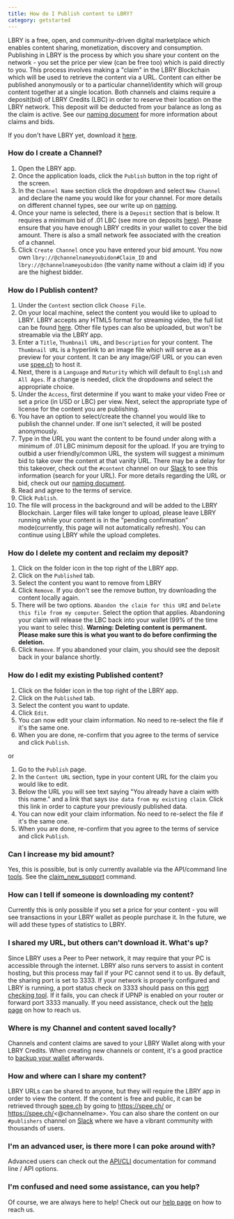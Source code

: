 ```yaml
---
title: How do I Publish content to LBRY?
category: getstarted
---
```


LBRY is a free, open, and community-driven digital marketplace which enables content sharing, monetization, discovery and consumption. Publishing in LBRY is the process by which you share your content on the network - you set the price per view (can be free too) which is paid directly to you. This process involves making a "claim" in the LBRY Blockchain which will be used to retrieve the content via a URL. Content can either be published anonymously or to a particular channel/identity which will group content together at a single location. Both channels and claims require a deposit(bid) of LBRY Credits (LBC) in order to reserve their location on the LBRY network. This deposit will be deducted from your balance as long as the claim is active. See our [naming document](https://lbry.io/faq/naming) for more information about claims and bids. 

If you don't have LBRY yet, download it [here](https://lbry.io/get).

### How do I create a Channel?

1. Open the LBRY app.
2. Once the application loads, click the `Publish` button in the top right of the screen.
3. In the `Channel Name` section click the dropdown and select `New Channel` and  declare the name you would like for your channel. For more details on different channel types, see our write up on [naming](https://lbry.io/faq/naming).
4. Once your name is selected, there is a `Deposit` section that is below. It requires a minimum bid of .01 LBC (see more on deposits [here](https://lbry.io/faq/naming)). Please ensure that you have enough LBRY credits in your wallet to cover the bid amount.  There is also a small network fee associated with the creation of a channel. 
5. Click `Create Channel` once you have entered your bid amount. You now own `lbry://@channelnameyoubidon#Claim_ID` and `lbry://@channelnameyoubidon` (the vanity name without a claim id) if you are the highest bidder.

### How do I Publish content? 

1. Under the `Content` section click `Choose File`.
2. On your local machine, select the content you would like to upload to LBRY.  LBRY accepts any HTML5 format for streaming video, the full list can be found [here](https://developer.mozilla.org/en-US/docs/Web/HTML/Supported_media_formats). Other file types can also be uploaded, but won't be streamable via the LBRY app. 
3. Enter a `Title`, `Thumbnail URL`, and `Description` for your content.  The `Thumbnail URL` is a hyperlink to an image file which will serve as a preview for your content. It can be any image/GIF URL or you can even use [spee.ch](https://www.spee.ch) to host it.
4. Next, there is a `Language` and `Maturity` which will default to `English` and `All Ages`.  If a change is needed, click the dropdowns and select the appropriate choice. 
5. Under the `Access`, first determine if you want to make your video Free or set a price (in USD or LBC) per view. Next, select the appropriate type of license for the content you are publishing.
6. You have an option to select/create the channel you would like to publish the channel under. If one isn't selected, it will be posted anonymously.
7. Type in the URL you want the content to be found under along with a minimum of .01 LBC minimum deposit for the upload. If you are trying to outbid a user friendly/common URL, the system will suggest a minimum bid to take over the content at that vanity URL. There may be a delay for this takeover, check out the `#content` channel on our [Slack](https://slack.lbry.io) to see this information (search for your URL). For more details regarding the URL or bid, check out our [naming document](https://lbry.io/faq/naming).
8. Read and agree to the terms of service.
9. Click `Publish`.
10. The file will process in the background and will be added to the LBRY Blockchain. Larger files will take longer to upload, please leave LBRY running while your content is in the "pending confirmation" mode(currently, this page will not automatically refresh).  You can continue using LBRY while the upload completes.

### How do I delete my content and reclaim my deposit? 

1. Click on the folder icon in the top right of the LBRY app. 
2. Click on the `Published` tab.
3. Select the content you want to remove from LBRY 
4. Click `Remove`. If you don't see the remove button, try downloading the content locally again. 
5. There will be two options. `Abandon the claim for this URI` and `Delete this file from my computer`. Select the option that applies.  Abandoning your claim will release the LBC back into your wallet (99% of the time you want to selec this). **Warning: Deleting content is permanent. Please make sure this is what you want to do before confirming the deletion.**
6. Click `Remove`. If you abandoned your claim, you should see the deposit back in your balance shortly. 

### How do I edit my existing Published content? 
1. Click on the folder icon in the top right of the LBRY app. 
2. Click on the `Published` tab.
3. Select the content you want to update.
4. Click `Edit`.
5. You can now edit your claim information. No need to re-select the file if it's the same one. 
6. When you are done, re-confirm that you agree to the terms of service and click `Publish`.

or

1. Go to the `Publish` page.
2. In the `Content URL` section, type in your content URL for the claim you would like to edit.
3. Below the URL you will see text saying "You already have a claim with this name." and a link that says `Use data from my existing claim`. Click this link in order to capture your previously published data. 
4. You can now edit your claim information. No need to re-select the file if it's the same one. 
5. When you are done, re-confirm that you agree to the terms of service and click `Publish`.

### Can I increase my bid amount?

Yes, this is possible, but is only currently available via the API/command line [tools](https://lbry.io/quickstart/api). See the [claim_new_support](https://lbryio.github.io/lbry/cli/#claim_new_support) command. 

### How can I tell if someone is downloading my content?

Currently this is only possible if you set a price for your content - you will see transactions in your LBRY wallet as people purchase it. In the future, we will add these types of statistics to LBRY. 

### I shared my URL, but others can't download it. What's up? 

Since LBRY uses a Peer to Peer network, it may require that your PC is accessible through the internet. LBRY also runs servers to assist in content hosting, but this process may fail if your PC cannot send it to us. By default, the sharing port is set to 3333. If your network is properly configured and LBRY is running, a port status check on 3333 should pass on this [port checking tool](https://www.canyouseeme.org). If it fails, you can check if UPNP is enabled on your router or forward port 3333 manually. If you need assistance, check out the [help page](https://lbry.io/faq/how-to-report-bugs) on how to reach us.

### Where is my Channel and content saved locally?

Channels and content claims are saved to your LBRY Wallet along with your LBRY Credits. When creating new channels or content, it's a good practice to [backup your wallet](https://lbry.io/faq/how-to-backup-wallet) afterwards. 

### How and where can I share my content?

LBRY URLs can be shared to anyone, but they will require the LBRY app in order to view the content. If the content is free and public, it can be retrieved through [spee.ch](https://www.spee.ch) by going to https://spee.ch/<claimname> or https://spee.ch/<@channelname>. You can also share the content on our `#publishers` channel on [Slack](https://slack.lbry.io) where we have a vibrant community with thousands of users. 

### I'm an advanced user, is there more I can poke around with? 

Advanced users can check out the [API/CLI](https://lbryio.github.io/lbry/) documentation for command line / API options. 

### I'm confused and need some assistance, can you help?

Of course, we are always here to help! Check out our [help page](https://lbry.io/faq/how-to-report-bugs) on how to reach us. 
